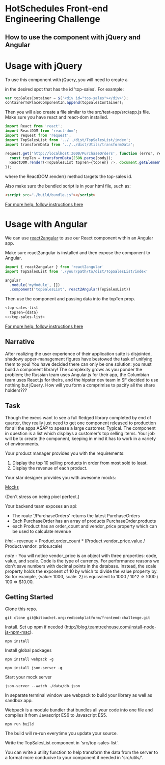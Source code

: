 # HotSchedules Front-end Engineering Challenge

## How to use the component with jQuery and Angular

# Usage with jQuery
To use this component with jQuery, you will need to create a <div> in the desired spot that has the id 'top-sales'. For example:

```javascript
var topSalesContainer = $('<div id="top-sales"></div>');
containerToPlaceComponentIn.append(topSalesContainer);
```

Then you will also create a file similar to the src/test-app/src/app.js file. Make sure you have react and react-dom installed.

```javascript
import React from 'react';
import ReactDOM from 'react-dom';
import request from 'request';
import TopSalesList from '../../dist/TopSalesList/index';
import transformData from '../../dist/Utils/transformData';

request.get('http://localhost:3000/PurchaseOrders', function (error, response, body) {
  const topTen = transformData(JSON.parse(body));
  ReactDOM.render(<TopSalesList topTen={topTen} />, document.getElementById('top-sales'));
});
```
where the ReactDOM.render() method targets the top-sales id.

Also make sure the bundled script is in your html file, such as:

```html
<script src="./build/bundle.js"></script>
```

[For more help, follow instructions here](https://facebook.github.io/react/docs/integrating-with-other-libraries.html)


# Usage with Angular
We can use [react2angular](https://github.com/coatue-oss/react2angular) to use our React component within an Angular app.

Make sure react2angular is installed and then expose the component to Angular.

```javascript
import { react2angular } from 'react2angular'
import TopSalesList from './your/path/to/dist/TopSalesList/index'

angular
  .module('myModule', [])
  .component('topSalesList', react2Angular(TopSalesList))
```

Then use the component and passing data into the topTen prop.

```javascript
<top-sales-list
  topTen={data}
></top-sales-list>
```

[For more help, follow instructions here](https://github.com/coatue-oss/react2angular)

## Narrative 

After realizing the user experience of their application suite is disjointed, shadowy upper-management figures
have bestowed the task of unifying them to you! You have decided there can only be one solution: you must build
a component library! The complexity grows as you ponder the problem; the Russian team uses Angular.js for their app,
the Columbian team uses React.js for theirs, and the hipster dev team in SF decided to use nothing but jQuery. How will
you form a comprimise to pacify all the share holders??? 

## Task

Though the execs want to see a full fledged library completed by end of quarter, they really just need to get one
component released to production for all the apps ASAP to apease a large customer. Typical. The component in question is 
a list which displays a customer's top selling items. Your job will be to create the component, keeping in mind it has to work
in a variety of environments.

Your product manager provides you with the requirements:

1. Display the top 10 selling products in order from most sold to least. 
2. Display the revenue of each product.

Your star designer provides you with awesome mocks:

[Mocks](https://drive.google.com/file/d/0B7KmJIsOVjr6YTcwMC11bTBnVGs/view?usp=sharing)

(Don't stress on being pixel perfect.)

Your backend team exposes an api:

* The route '/PurchaseOrders' returns the latest PurchaseOrders
* Each PurchaseOrder has an array of products PurchaseOrder.products
* each Product has an order_count and vendor_price property which can be used to calculate revenue

*hint* - revenue = Product.order_count * (Product.vendor_price.value / Product.vendor_price.scale)

*note* - You will notice vendor_price is an object with three properties: code, value, and scale. Code
is the type of currency. For performance reasons we don't save numbers with decimal points in the database. Instead,
the scale property holds the exponent of 10 by which to divide the value property by. So for example,
{value: 1000, scale: 2} is equivalent to 1000 / 10^2 => 1000 / 100 => $10.00.

## Getting Started 

Clone this repo.

`git clone git@bitbucket.org:redbookplatform/frontend-challenge.git`

Install. Set up npm if needed (http://blog.teamtreehouse.com/install-node-js-npm-mac).

`npm install`

Install global packages

`npm install webpack -g`

`npm install json-server -g`

Start your mock server

`json-server --watch ./data/db.json`

In separate terminal window use webpack to build your library as well as sandbox app.  

Webpack is a module bundler that bundles all your code into one file and compiles it
from Javascript ES6 to Javascript ES5.

`npm run build`

The build will re-run everytime you update your source.  

Write the TopSalesList component in 'src/top-sales-list'.

You can write a utility function to help transform the data from the server to a format more
conducive to your component if needed in 'src/utils/'.




